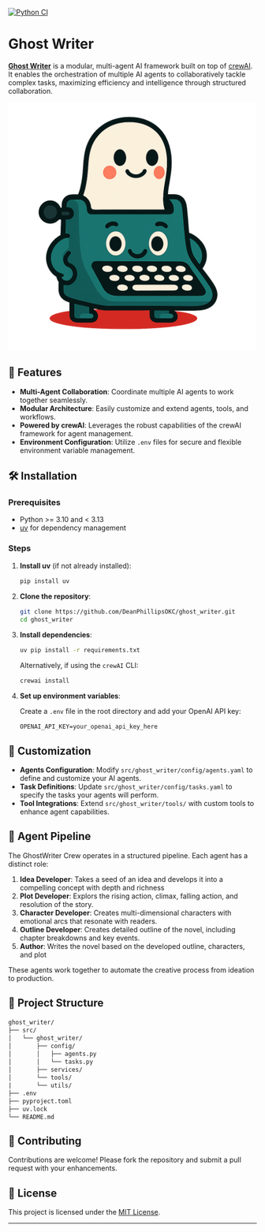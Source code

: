 [![Python CI](https://github.com/DeanPhillipsOKC/ghost_writer/actions/workflows/python-ci.yml/badge.svg?branch=main)](https://github.com/DeanPhillipsOKC/ghost_writer/actions/workflows/python-ci.yml)

# Ghost Writer

[**Ghost Writer**](https://github.com/DeanPhillipsOKC/ghost_writer) is a modular, multi-agent AI framework built on top of [crewAI](https://crewai.com). It enables the orchestration of multiple AI agents to collaboratively tackle complex tasks, maximizing efficiency and intelligence through structured collaboration.



![Ghost Writer](./assets/ghost_writer_logo.png)

## 🚀 Features

- **Multi-Agent Collaboration**: Coordinate multiple AI agents to work together seamlessly.
- **Modular Architecture**: Easily customize and extend agents, tools, and workflows.
- **Powered by crewAI**: Leverages the robust capabilities of the crewAI framework for agent management.
- **Environment Configuration**: Utilize `.env` files for secure and flexible environment variable management.

## 🛠️ Installation

### Prerequisites

- Python >= 3.10 and < 3.13
- [uv](https://docs.astral.sh/uv/) for dependency management

### Steps

1. **Install uv** (if not already installed):

   ```bash
   pip install uv
   ```

2. **Clone the repository**:

   ```bash
   git clone https://github.com/DeanPhillipsOKC/ghost_writer.git
   cd ghost_writer
   ```

3. **Install dependencies**:

   ```bash
   uv pip install -r requirements.txt
   ```

   Alternatively, if using the `crewAI` CLI:

   ```bash
   crewai install
   ```

4. **Set up environment variables**:

   Create a `.env` file in the root directory and add your OpenAI API key:

   ```env
   OPENAI_API_KEY=your_openai_api_key_here
   ```

## 🧩 Customization

- **Agents Configuration**: Modify `src/ghost_writer/config/agents.yaml` to define and customize your AI agents.
- **Task Definitions**: Update `src/ghost_writer/config/tasks.yaml` to specify the tasks your agents will perform.
- **Tool Integrations**: Extend `src/ghost_writer/tools/` with custom tools to enhance agent capabilities.

## 🤖 Agent Pipeline

The GhostWriter Crew operates in a structured pipeline. Each agent has a distinct role:

1. **Idea Developer**: Takes a seed of an idea and develops it into a compelling concept with depth and richness
2. **Plot Developer**: Explors the rising action, climax, falling action, and resolution of the story.
3. **Character Developer**: Creates multi-dimensional characters with emotional arcs that resonate with readers.
4. **Outline Developer**: Creates detailed outline of the novel, including chapter breakdowns and key events.
5. **Author**: Writes the novel based on the developed outline, characters, and plot

These agents work together to automate the creative process from ideation to production.

## 📁 Project Structure

```
ghost_writer/
├── src/
│   └── ghost_writer/
│       ├── config/
│       │   ├── agents.py
│       │   └── tasks.py
│       ├── services/
│       └── tools/
|       └── utils/
├── .env
├── pyproject.toml
├── uv.lock
└── README.md
```

## 🤝 Contributing

Contributions are welcome! Please fork the repository and submit a pull request with your enhancements.

## 📄 License

This project is licensed under the [MIT License](LICENSE).

---
